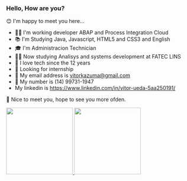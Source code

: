 ### Hello, How are you?
  
😊 I'm happy to meet you here...

- 👨‍💻 I'm working developer ABAP and Process Integration Cloud
- 📚 I'm Studying Java, Javascript, HTML5 and CSS3 and English
- 🎓 I'm Administracion Technician
- 👨‍🎓 Now studying Analisys and systems development at FATEC LINS
- 💖 I love tech since the 12 years
- 🚀 Looking for internship
- 📧 My email address is vitorkazuma@gmail.com
- 📱  My number is (14) 99731-1947
- My linkedin is https://www.linkedin.com/in/vitor-ueda-5aa250191/

👋 Nice to meet you, hope to see you more ofden.

 <section>
  <a href="https://github.com/Vitor-Ueda" target="_self">
    <img height="180em" src="https://github-readme-stats.vercel.app/api?username=vitor-ueda&show_icons=true&theme=algolia&include_all_commits=true&count_private=true"/>
    <img height="180em" src="https://github-readme-stats.vercel.app/api/top-langs/?username=vitor-ueda&layout=compact&langs_count=7&theme=algolia"/>
  </a>
 </section>
